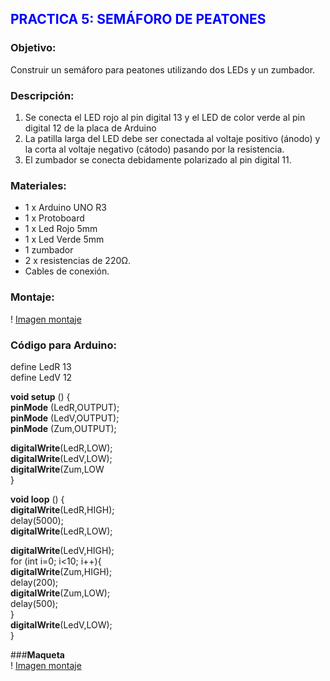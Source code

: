 ## <span style="color:blue; "> **PRACTICA 5: SEMÁFORO DE PEATONES** </span>

### **Objetivo:** 
Construir un semáforo para peatones utilizando dos LEDs y un zumbador.   

### **Descripción:** 
 1. Se conecta el LED rojo al pin digital 13 y el LED de color verde al pin digital 12 de la placa de Arduino 
2. La patilla larga del LED debe ser conectada al voltaje positivo (ánodo) y la corta al voltaje
negativo (cátodo) pasando por la resistencia. 
3. El zumbador se conecta debidamente polarizado al pin digital 11.

### **Materiales:**   
-	1 x Arduino UNO R3 
-	1 x Protoboard 
-	1 x Led Rojo 5mm 
-	1 x Led Verde 5mm 
-	1 zumbador 
-	2 x resistencias de 220Ω.
-	Cables de conexión. 

### **Montaje:**
! [Imagen montaje](img/diseño_practica_5.png )   


### **Código para Arduino:**  

define LedR 13  
define LedV 12   

**void setup** () {       
**pinMode** (LedR,OUTPUT);    
**pinMode** (LedV,OUTPUT);    
**pinMode** (Zum,OUTPUT);    

**digitalWrite**(LedR,LOW);   
**digitalWrite**(LedV,LOW);   
**digitalWrite**(Zum,LOW   
}    

**void loop** () {    
**digitalWrite**(LedR,HIGH);   
delay(5000);   
**digitalWrite**(LedR,LOW);    
  
**digitalWrite**(LedV,HIGH);    
for (int i=0; i&lt;10; i++){     
**digitalWrite**(Zum,HIGH);    
delay(200);    
**digitalWrite**(Zum,LOW);    
delay(500);    
}    
**digitalWrite**(LedV,LOW);    
} 


###**Maqueta**  
! [Imagen montaje](img/Maqueta_5.png)

